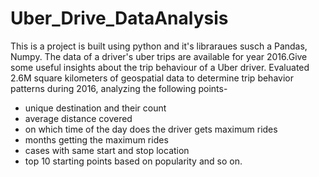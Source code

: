 # Uber_Drive_DataAnalysis
This is a project is built using python and it's libraraues susch a Pandas, Numpy.
The data of a driver's uber trips are available for year 2016.Give some useful insights about the trip behaviour of a Uber driver.
Evaluated 2.6M square kilometers of geospatial data to determine trip behavior patterns during 2016, analyzing the following points- 
- unique destination and their count
- average distance covered
- on which time of the day does the driver gets maximum rides
- months getting the maximum rides
- cases with same start and stop location
- top 10 starting points based on popularity and so on.
